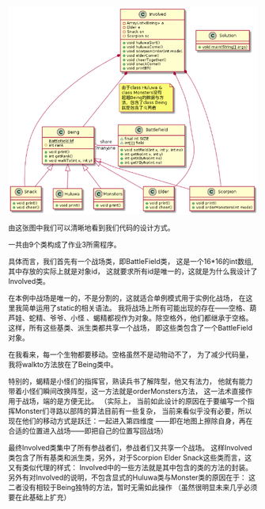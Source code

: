![UML图](.\srcForMD\UMLhw3.png)

由这张图中我们可以清晰地看到我们代码的设计方式。

一共由9个类构成了作业3所需程序。

具体而言，我们首先有一个战场类，即BattleField类，
这是一个16*16的int数组,其中存放的实际上就是对象id，
这就要求所有id是唯一的，这就是为什么我设计了Involved类。

在本例中战场是唯一的，不是分割的，这就适合单例模式用于实例化战场，
在这里我简单运用了static的相关语法。
我将战场上所有可能出现的存在——空格、葫芦娃、蛇精、爷爷、小怪
、蝎精都视作为对象。除空格外，他们都继承于空格。
这样，所有这些基类、派生类都共享一个战场，
即这些类包含了一个BattleField对象。

在我看来，每一个生物都要移动。空格虽然不是动物动不了，
为了减少代码量，我将walkto方法放在了Being类中。

特别的，蝎精是小怪们的指挥官，熟读兵书了解阵型，他又有法力，
他就有能力带着小怪们瞬间改换阵型，这一方法就是orderMonsters方法，
这一法术直接作用于战场，端的是方便无比。
（实际上，
当前如此设计的原因在于要编写一个指挥Monster们寻路以部阵的算法目前有一些复杂，
当前来看似乎没有必要，所以现在他们的移动方式是跃迁：一起进入第四维度
——即在地图上擦除自身，再在合适的位置进入战场——即把自己的位置写回战场）

最终Involved类集中了所有参战者们，参战者们又共享一个战场。
这样Involved类包含了所有基类和派生类，另外，对于Scorpion 
Elder Snack这些类而言，这又有类似代理的样式：
Involved中的一些方法就是其中包含的类的方法的封装。
另外有对Involved的说明，不包含显式的Huluwa类与Monster类的原因在于：
这二者没有相较于Being独特的方法，暂时无需如此操作
（虽然很明显未来几乎必须要在此基础上扩充）
